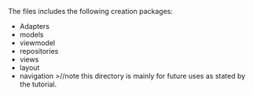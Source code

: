 The files includes the following creation packages:

- Adapters
- models
- viewmodel
- repositories
- views
- layout
- navigation >//note this directory is mainly for future uses as stated by the tutorial.
